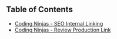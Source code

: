 ## Table of Contents

- [Coding Ninjas - SEO Internal Linking](https://sanchit0160.github.io/internal-linking/)
- [Coding Ninjas - Review Production Link](https://sanchit0160.github.io/review-article/)
